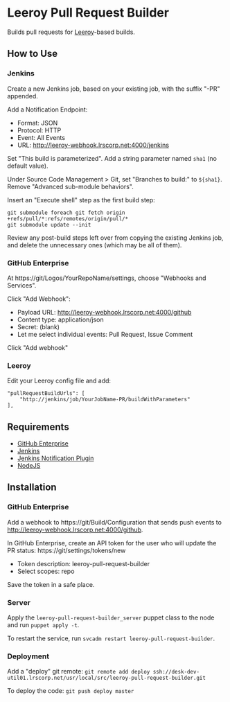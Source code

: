 # Leeroy Pull Request Builder

Builds pull requests for [Leeroy](https://github.com/LogosBible/Leeroy)-based builds.

## How to Use

### Jenkins

Create a new Jenkins job, based on your existing job, with the suffix "-PR" appended.

Add a Notification Endpoint:
* Format: JSON
* Protocol: HTTP
* Event: All Events
* URL: http://leeroy-webhook.lrscorp.net:4000/jenkins

Set "This build is parameterized". Add a string parameter named `sha1` (no default value).

Under Source Code Management > Git, set "Branches to build:" to `${sha1}`. Remove "Advanced sub-module behaviors".

Insert an "Execute shell" step as the first build step:

```
git submodule foreach git fetch origin +refs/pull/*:refs/remotes/origin/pull/*
git submodule update --init
```

Review any post-build steps left over from copying the existing Jenkins job, and delete
the unnecessary ones (which may be all of them). 

### GitHub Enterprise

At https://git/Logos/YourRepoName/settings, choose "Webhooks and Services".

Click "Add Webhook":
* Payload URL: http://leeroy-webhook.lrscorp.net:4000/github
* Content type: application/json
* Secret: (blank)
* Let me select individual events: Pull Request, Issue Comment

Click "Add webhook"

### Leeroy

Edit your Leeroy config file and add:

```
"pullRequestBuildUrls": [ 
	"http://jenkins/job/YourJobName-PR/buildWithParameters"  
], 
```

## Requirements

* [GitHub Enterprise](https://enterprise.github.com/)
* [Jenkins](http://jenkins-ci.org/)
* [Jenkins Notification Plugin](https://wiki.jenkins-ci.org/display/JENKINS/Notification+Plugin)
* [NodeJS](https://nodejs.org/)

## Installation

### GitHub Enterprise

Add a webhook to https://git/Build/Configuration that sends push events to
http://leeroy-webhook.lrscorp.net:4000/github.

In GitHub Enterprise, create an API token for the user who will update the PR status:
https://git/settings/tokens/new
* Token description: leeroy-pull-request-builder
* Select scopes: repo 

Save the token in a safe place.

### Server

Apply the `leeroy-pull-request-builder_server` puppet class to the node and run
`puppet apply -t`.

To restart the service, run `svcadm restart leeroy-pull-request-builder`.

### Deployment

Add a "deploy" git remote: `git remote add deploy ssh://desk-dev-util01.lrscorp.net/usr/local/src/leeroy-pull-request-builder.git`

To deploy the code: `git push deploy master`
